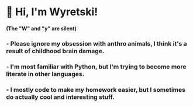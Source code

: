 # 🐾 Hi, I'm Wyretski!
#### (The "W" and "y" are silent)
### - Please ignore my obsession with anthro animals, I think it's a result of childhood brain damage.
### - I'm most familiar with Python, but I'm trying to become more literate in other languages.
### - I mostly code to make my homework easier, but I sometimes do actually cool and interesting stuff.
